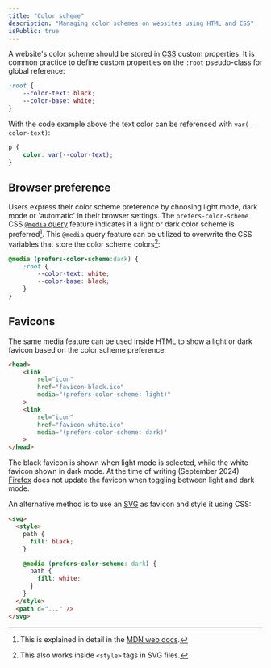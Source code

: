 ```yaml
---
title: "Color scheme"
description: "Managing color schemes on websites using HTML and CSS"
isPublic: true
---
```

A website's color scheme should be stored in [CSS](css) custom properties. It
is common practice to define custom properties on the `:root` pseudo-class for
global reference:

```css
:root {
    --color-text: black;
    --color-base: white;
}
```

With the code example above the text color can be referenced with
`var(--color-text)`:

```css
p {
    color: var(--color-text);
}
```

## Browser preference

Users express their color scheme preference by choosing light mode, dark mode
or 'automatic' in their browser settings. The `prefers-color-scheme` CSS
[`@media` query](media-query) feature indicates if a light or dark color scheme
is preferred[^1]. This `@media` query feature can be utilized to overwrite the
CSS variables that store the color scheme colors[^2]:

```css
@media (prefers-color-scheme:dark) {
    :root {
        --color-text: white;
        --color-base: black;
    }
}
```

[^1]: This is explained in detail in the [MDN web docs](https://developer.mozilla.org/en-US/docs/Web/CSS/@media/prefers-color-scheme).
[^2]: This also works inside `<style>` tags in SVG files.

## Favicons

The same media feature can be used inside HTML to show a light or dark favicon
based on the color scheme preference:

```html
<head>
    <link
        rel="icon"
        href="favicon-black.ico"
        media="(prefers-color-scheme: light)"
    >
    <link
        rel="icon"
        href="favicon-white.ico"
        media="(prefers-color-scheme: dark)"
    >
</head>
```

The black favicon is shown when light mode is selected, while the white favicon
shown in dark mode. At the time of writing (September 2024)
[Firefox](https://www.mozilla.org/en-US/firefox/) does not update the favicon
when toggling between light and dark mode.

An alternative method is to use an [SVG](svg) as favicon and style it using
CSS:

```html
<svg>
  <style>
    path {
      fill: black;
    }

    @media (prefers-color-scheme: dark) {
      path {
        fill: white;
      }
    }
  </style>
  <path d="..." />
</svg>
```
